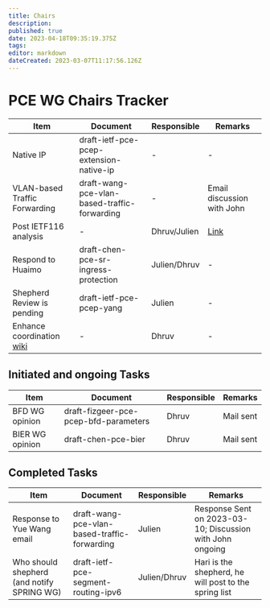 ```yaml
---
title: Chairs
description: 
published: true
date: 2023-04-18T09:35:19.375Z
tags: 
editor: markdown
dateCreated: 2023-03-07T11:17:56.126Z
---
```


# PCE WG Chairs Tracker

|Item|Document|Responsible|Remarks|
|---|---|---|---|
| Native IP | draft-ietf-pce-pcep-extension-native-ip | - | - |
| VLAN-based Traffic Forwarding|draft-wang-pce-vlan-based-traffic-forwarding|-|Email discussion with John|
|Post IETF116 analysis| - | Dhruv/Julien | [Link](https://notes.ietf.org/PCE-Agenda-IETF116) |
|Respond to Huaimo | draft-chen-pce-sr-ingress-protection | Julien/Dhruv | - |
| Shepherd Review is pending| draft-ietf-pce-pcep-yang| Julien | - |
| Enhance coordination [wiki](https://wiki.ietf.org/group/pce/coordination) | - | Dhruv | - |

## Initiated and ongoing Tasks
|Item|Document|Responsible|Remarks|
|---|---|---|---|
|BFD WG opinion|draft-fizgeer-pce-pcep-bfd-parameters|Dhruv|Mail sent|
|BIER WG opinion|draft-chen-pce-bier|Dhruv|Mail sent|

## Completed Tasks
|Item|Document|Responsible|Remarks|
|---|---|---|---|
|Response to Yue Wang email| draft-wang-pce-vlan-based-traffic-forwarding | Julien | Response Sent on 2023-03-10; Discussion with John ongoing |
|Who should shepherd (and notify SPRING WG) | draft-ietf-pce-segment-routing-ipv6 | Julien/Dhruv | Hari is the shepherd, he will post to the spring list | 
